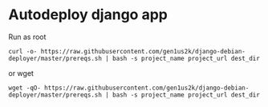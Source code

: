 Autodeploy django app
==

Run as root
```
curl -o- https://raw.githubusercontent.com/gen1us2k/django-debian-deployer/master/prereqs.sh | bash -s project_name project_url dest_dir
```
or wget
```
wget -qO- https://raw.githubusercontent.com/gen1us2k/django-debian-deployer/master/prereqs.sh | bash -s project_name project_url dest_dir
```
